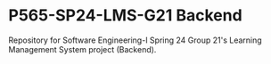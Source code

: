 # P565-SP24-LMS-G21 Backend
Repository for Software Engineering-I Spring 24 Group 21's Learning Management System project (Backend).
